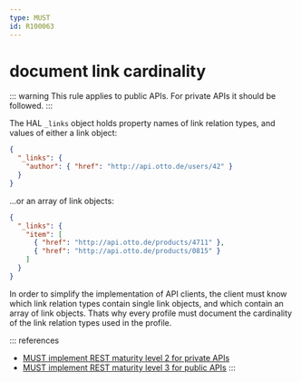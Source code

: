 ```yaml
---
type: MUST
id: R100063
---
```


# document link cardinality

::: warning
This rule applies to public APIs. For private APIs it should be followed.
:::

The HAL `_links` object holds property names of link relation types, and values of either a link object:

```json
{
  "_links": {
    "author": { "href": "http://api.otto.de/users/42" }
  }
}
```

...or an array of link objects:

```json
{
  "_links": {
    "item": [
      { "href": "http://api.otto.de/products/4711" },
      { "href": "http://api.otto.de/products/0815" }
    ]
  }
}
```

In order to simplify the implementation of API clients, the client must know which link relation types contain single link objects, and which contain an array of link objects.
Thats why every profile must document the cardinality of the link relation types used in the profile.

::: references

- [MUST implement REST maturity level 2 for private APIs](R000032)
- [MUST implement REST maturity level 3 for public APIs](R000033)
  :::
